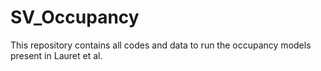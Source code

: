 # SV_Occupancy
This repository contains all codes and data to run the occupancy models present in Lauret et al. 
